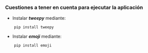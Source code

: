 ### Cuestiones a tener en cuenta para ejecutar la aplicación

- Instalar ***tweepy*** mediante:

```
    pip install tweepy    
```

- Instalar ***emoji*** mediante:

```
    pip install emoji
```


